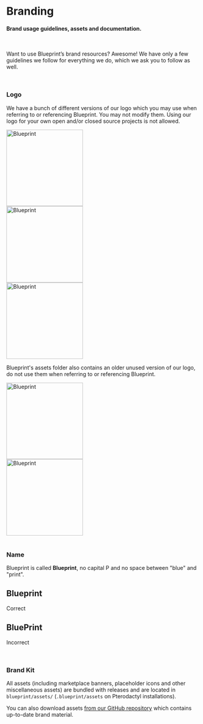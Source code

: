 # Branding
<h4 class="fw-light">Brand usage guidelines, assets and documentation.</h4><br/>

Want to use Blueprint’s brand resources? Awesome! We have only a few guidelines we follow for everything we do, which we ask you to follow as well.

<br/>

### Logo
We have a bunch of different versions of our logo which you may use when referring to or referencing Blueprint. You may not modify them. Using our logo for your own open and/or closed source projects is not allowed.

<div class="row">
  <div class="col-lg-4 col-md-12">
    <div class="px-2 py-5 mb-3 border rounded-3">
      <img src="../.assets/brand/logo.jpg" width="200" height="200" class="d-block mx-auto rounded-2" alt="Blueprint"/>
    </div>
  </div>
  <div class="col-lg-4 col-md-12">
    <div class="px-2 py-5 mb-3 border rounded-3">
      <img src="../.assets/brand/logoBlue.jpg" width="200" height="200" class="d-block mx-auto rounded-2" alt="Blueprint"/>
    </div>
  </div>
  <div class="col-lg-4 col-md-12">
    <div class="px-2 py-5 mb-3 border rounded-3">
      <img src="../.assets/brand/logoTransparent.png" width="200" height="200" class="d-block mx-auto rounded-2 invert-light" alt="Blueprint"/>
    </div>
  </div>
</div>

Blueprint's assets folder also contains an older unused version of our logo, do not use them when referring to or referencing Blueprint.

<div class="row">
  <div class="col-lg-6 col-md-12">
    <div class="px-2 py-5 mb-3 rounded-3 bg-success border border-success-subtle">
      <img src="../.assets/brand/logoTransparent.png" width="200" height="200" class="d-block mx-auto rounded-2" alt="Blueprint"/>
    </div>
  </div>
  <div class="col-lg-6 col-md-12">
    <div class="px-2 py-5 mb-3 rounded-3 bg-danger border border-danger-subtle">
      <img src="../.assets/brand/logoTransparentOld.png" width="200" height="200" class="d-block mx-auto rounded-2" alt="Blueprint"/>
    </div>
  </div>
</div>

<br/>

### Name
Blueprint is called **Blueprint**, no capital P and no space between "blue" and "print".

<div class="row">
  <div class="col-6">
    <div class="px-2 py-3 mb-3 rounded-3 border border-success-subtle">
      <h2 class="text-center mx-auto pt-3">Blueprint</h2>
      <p class="text-center fw-bold text-success mx-auto">Correct</p>
    </div>
  </div>
  <div class="col-6">
    <div class="px-2 py-3 mb-3 rounded-3 border border-danger-subtle">
      <h2 class="text-center mx-auto pt-3">BluePrint</h2>
      <p class="text-center fw-bold text-danger mx-auto">Incorrect</p>
    </div>
  </div>
</div>

<br/>

### Brand Kit
All assets (including marketplace banners, placeholder icons and other miscellaneous assets) are bundled with releases and are located in `blueprint/assets/` (`.blueprint/assets` on Pterodactyl installations).

You can also download assets [from our GitHub repository](https://github.com/BlueprintFramework/framework/tree/main/blueprint/assets) which contains up-to-date brand material.